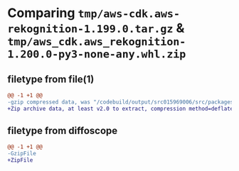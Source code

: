 # Comparing `tmp/aws-cdk.aws-rekognition-1.199.0.tar.gz` & `tmp/aws_cdk.aws_rekognition-1.200.0-py3-none-any.whl.zip`

## filetype from file(1)

```diff
@@ -1 +1 @@
-gzip compressed data, was "/codebuild/output/src015969006/src/packages/@aws-cdk/aws-rekognition/dist/python/aws-cdk.aws-rekognition-1.199.0.tar", last modified: Thu Apr 20 17:20:32 2023, max compression
+Zip archive data, at least v2.0 to extract, compression method=deflate
```

## filetype from diffoscope

```diff
@@ -1 +1 @@
-GzipFile
+ZipFile
```

